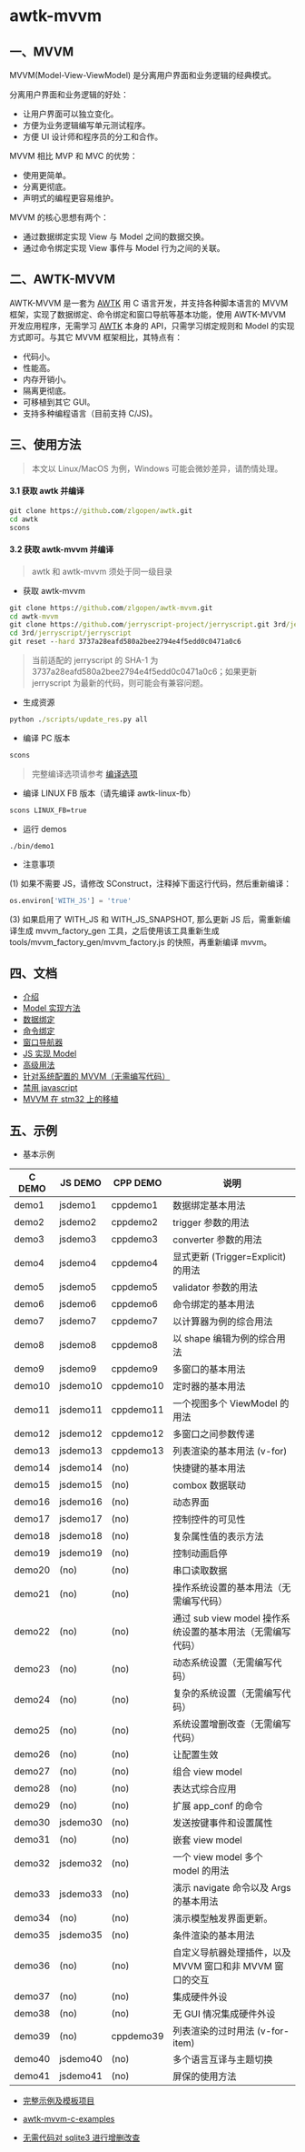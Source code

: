 # awtk-mvvm

## 一、MVVM 
MVVM(Model-View-ViewModel) 是分离用户界面和业务逻辑的经典模式。

分离用户界面和业务逻辑的好处：

  * 让用户界面可以独立变化。
  * 方便为业务逻辑编写单元测试程序。
  * 方便 UI 设计师和程序员的分工和合作。

MVVM 相比 MVP 和 MVC 的优势：

  * 使用更简单。
  * 分离更彻底。
  * 声明式的编程更容易维护。

MVVM 的核心思想有两个：

* 通过数据绑定实现 View 与 Model 之间的数据交换。
* 通过命令绑定实现 View 事件与 Model 行为之间的关联。

## 二、AWTK-MVVM

AWTK-MVVM 是一套为 [AWTK](https://github.com/zlgopen/awtk) 用 C 语言开发，并支持各种脚本语言的 MVVM 框架，实现了数据绑定、命令绑定和窗口导航等基本功能，使用 AWTK-MVVM 开发应用程序，无需学习 [AWTK](https://github.com/zlgopen/awtk) 本身的 API，只需学习绑定规则和 Model 的实现方式即可。与其它 MVVM 框架相比，其特点有：

* 代码小。
* 性能高。
* 内存开销小。
* 隔离更彻底。
* 可移植到其它 GUI。
* 支持多种编程语言（目前支持 C/JS)。

## 三、使用方法

> 本文以 Linux/MacOS 为例，Windows 可能会微妙差异，请酌情处理。

#### 3.1 获取 awtk 并编译

```cmd
git clone https://github.com/zlgopen/awtk.git
cd awtk
scons
```

#### 3.2 获取 awtk-mvvm 并编译

>  awtk 和 awtk-mvvm 须处于同一级目录

* 获取 awtk-mvvm

```cmd
git clone https://github.com/zlgopen/awtk-mvvm.git
cd awtk-mvvm
git clone https://github.com/jerryscript-project/jerryscript.git 3rd/jerryscript/jerryscript
cd 3rd/jerryscript/jerryscript
git reset --hard 3737a28eafd580a2bee2794e4f5edd0c0471a0c6
```

> 当前适配的 jerryscript 的 SHA-1 为 3737a28eafd580a2bee2794e4f5edd0c0471a0c6；如果更新 jerryscript 为最新的代码，则可能会有兼容问题。

* 生成资源

```cmd
python ./scripts/update_res.py all
```

* 编译 PC 版本

```cmd
scons
```

> 完整编译选项请参考 [编译选项](https://github.com/zlgopen/awtk-widget-generator/blob/master/docs/build_options.md)

* 编译 LINUX FB 版本（请先编译 awtk-linux-fb）

```cmd
scons LINUX_FB=true
```

* 运行 demos

```
./bin/demo1
```

* 注意事项

(1) 如果不需要 JS，请修改 SConstruct，注释掉下面这行代码，然后重新编译：

```python
os.environ['WITH_JS'] = 'true'
```

(3) 如果启用了 WITH_JS 和 WITH_JS_SNAPSHOT, 那么更新 JS 后，需重新编译生成 mvvm_factory_gen 工具，之后使用该工具重新生成 tools/mvvm_factory_gen/mvvm_factory.js 的快照，再重新编译 mvvm。

## 四、文档
* [介绍](docs/8.intro.md)
* [Model 实现方法](docs/9.model.md)
* [数据绑定](docs/10.data_binding.md)
* [命令绑定](docs/11.command_binding.md)
* [窗口导航器](docs/12.navigate.md)
* [JS 实现 Model](docs/13.js_model.md)
* [高级用法](docs/14.advance_usages.md)
* [针对系统配置的 MVVM（无需编写代码）](docs/15.app_conf.md)
* [禁用 javascript](docs/how_to_disable_js.md)
* [MVVM 在 stm32 上的移植](https://github.com/zlgopen/awtk-stm32h743iitx-mvvm/blob/master/docs/stm32h743iitx_port.md)

## 五、示例

* 基本示例

| C DEMO | JS DEMO  | CPP DEMO  | 说明                                                       |
| ------ | -------- | --------- | ---------------------------------------------------------- |
| demo1  | jsdemo1  | cppdemo1  | 数据绑定基本用法                                           |
| demo2  | jsdemo2  | cppdemo2  | trigger 参数的用法                                         |
| demo3  | jsdemo3  | cppdemo3  | converter 参数的用法                                       |
| demo4  | jsdemo4  | cppdemo4  | 显式更新 (Trigger=Explicit) 的用法                         |
| demo5  | jsdemo5  | cppdemo5  | validator 参数的用法                                       |
| demo6  | jsdemo6  | cppdemo6  | 命令绑定的基本用法                                         |
| demo7  | jsdemo7  | cppdemo7  | 以计算器为例的综合用法                                     |
| demo8  | jsdemo8  | cppdemo8  | 以 shape 编辑为例的综合用法                                |
| demo9  | jsdemo9  | cppdemo9  | 多窗口的基本用法                                           |
| demo10 | jsdemo10 | cppdemo10 | 定时器的基本用法                                           |
| demo11 | jsdemo11 | cppdemo11 | 一个视图多个 ViewModel 的用法                              |
| demo12 | jsdemo12 | cppdemo12 | 多窗口之间参数传递                                         |
| demo13 | jsdemo13 | cppdemo13 | 列表渲染的基本用法 (v-for)                                 |
| demo14 | jsdemo14 | (no)      | 快捷键的基本用法                                           |
| demo15 | jsdemo15 | (no)      | combox 数据联动                                            |
| demo16 | jsdemo16 | (no)      | 动态界面                                                   |
| demo17 | jsdemo17 | (no)      | 控制控件的可见性                                           |
| demo18 | jsdemo18 | (no)      | 复杂属性值的表示方法                                       |
| demo19 | jsdemo19 | (no)      | 控制动画启停                                               |
| demo20 | (no)     | (no)      | 串口读取数据                                               |
| demo21 | (no)     | (no)      | 操作系统设置的基本用法（无需编写代码）                     |
| demo22 | (no)     | (no)      | 通过 sub view model 操作系统设置的基本用法（无需编写代码） |
| demo23 | (no)     | (no)      | 动态系统设置（无需编写代码）                               |
| demo24 | (no)     | (no)      | 复杂的系统设置（无需编写代码）                             |
| demo25 | (no)     | (no)      | 系统设置增删改查（无需编写代码）                           |
| demo26 | (no)     | (no)      | 让配置生效                                                 |
| demo27 | (no)     | (no)      | 组合 view model                                            |
| demo28 | (no)     | (no)      | 表达式综合应用                                             |
| demo29 | (no)     | (no)      | 扩展 app_conf 的命令                                       |
| demo30 | jsdemo30 | (no)      | 发送按键事件和设置属性                                     |
| demo31 | (no)     | (no)      | 嵌套 view model                                            |
| demo32 | jsdemo32 | (no)      | 一个 view model 多个 model 的用法                          |
| demo33 | jsdemo33 | (no)      | 演示 navigate 命令以及 Args 的基本用法                     |
| demo34 | (no)     | (no)      | 演示模型触发界面更新。                                     |
| demo35 | jsdemo35 | (no)      | 条件渲染的基本用法                                         |
| demo36 | (no)     | (no)      | 自定义导航器处理插件，以及 MVVM 窗口和非 MVVM 窗口的交互   |
| demo37 | (no)     | (no)      | 集成硬件外设                                               |
| demo38 | (no)     | (no)      | 无 GUI 情况集成硬件外设                                    |
| demo39 | (no)     | cppdemo39 | 列表渲染的过时用法 (v-for-item)                            |
| demo40 | jsdemo40 | (no)      | 多个语言互译与主题切换                                     |
| demo41 | jsdemo41 | (no)      | 屏保的使用方法                                            |

* [完整示例及模板项目](https://github.com/zlgopen/awtk-mvvm-c-hello)

* [awtk-mvvm-c-examples](https://github.com/zlgopen/awtk-mvvm-c-examples) 

* [无需代码对 sqlite3 进行增删改查](https://github.com/zlgopen/awtk-database-repository)
